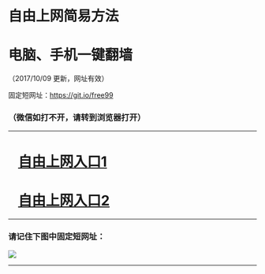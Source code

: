 ﻿# 自由上网简易方法

# 电脑、手机一键翻墙

（2017/10/09 更新，网址有效）

固定短网址：https://git.io/free99

### （微信如打不开，请转到浏览器打开）


***





# &nbsp;&nbsp; <a href="http://ft1027231134.fwq-tz-1001.info/fwqtz01.html?t=10090017352 " target="_blank">自由上网入口1</a>
# &nbsp;&nbsp; <a href="http://ft1222230078.fwq-tz-1002.info/fwqtz02.html?t=100900123515 " target="_blank">自由上网入口2</a>
***

### 请记住下图中固定短网址：

<img src="https://s3-us-west-2.amazonaws.com/fwq-1001/yjfq-20170905okok.png" /> 


***

